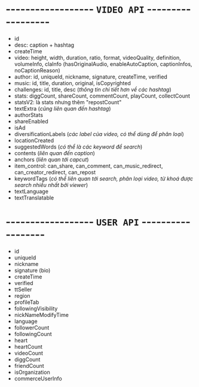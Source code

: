 # ------------------ `VIDEO API` ------------------

- id
- desc: caption + hashtag
- createTime
- video: height, width, duration, ratio, format, videoQuality, definition, volumeInfo, claInfo (hasOriginalAudio, enableAutoCaption, captionInfos, noCaptionReason)
- author: id, uniqueId, nickname, signature, createTime, verified
- music: id, title, duration, original, isCopyrighted
- challenges: id, title, desc (_thông tin chi tiết hơn về các hashtag_)
- stats: diggCount, shareCount, commentCount, playCount, collectCount
- statsV2: là stats nhưng thêm "repostCount"
- textExtra (_cũng liên quan đến hashtag_)
- authorStats
- shareEnabled
- isAd
- diversificationLabels (_các label của video, có thể dùng để phân loại_)
- locationCreated
- suggestedWords (_có thể là các keyword để search_)
- contents (_liên quan đến caption_)
- anchors (_liên quan tới capcut_)
- item_control: can_share, can_comment, can_music_redirect, can_creator_redirect, can_repost
- keywordTags (_có thể liên quan tới search, phân loại video, từ khoá được search nhiều nhất bởi viewer_)
- textLanguage
- textTranslatable

# ------------------ `USER API` ------------------

- id
- uniqueId
- nickname
- signature (bio)
- createTime
- verified
- ttSeller
- region
- profileTab
- followingVisibility
- nickNameModifyTime
- language
- followerCount
- followingCount
- heart
- heartCount
- videoCount
- diggCount
- friendCount
- isOrganization
- commerceUserInfo
